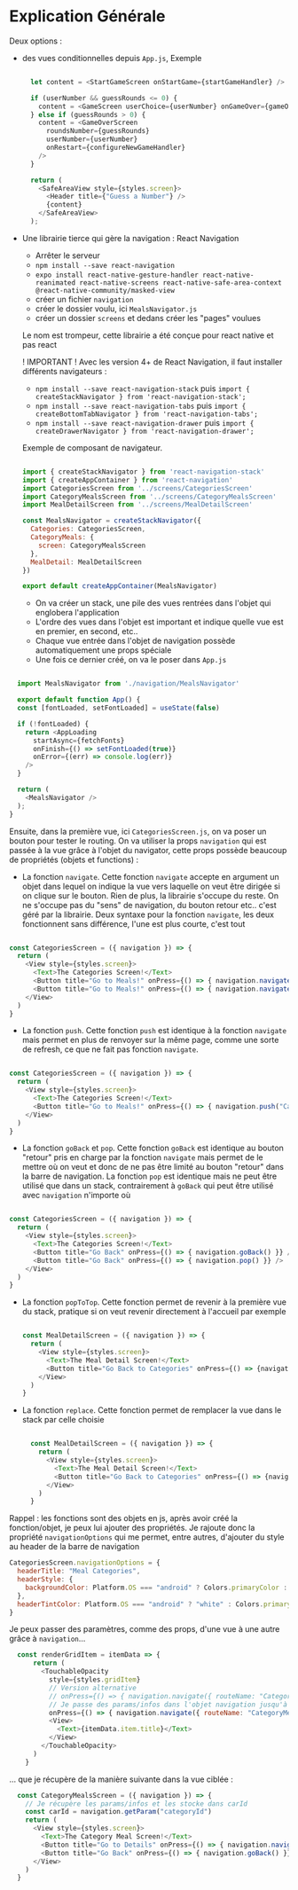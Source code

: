 # Explication Générale

Deux options : 
- des vues conditionnelles depuis `App.js`, 
  Exemple
  ```javascript

    let content = <StartGameScreen onStartGame={startGameHandler} />

    if (userNumber && guessRounds <= 0) {
      content = <GameScreen userChoice={userNumber} onGameOver={gameOverHandler} />
    } else if (guessRounds > 0) {
      content = <GameOverScreen
        roundsNumber={guessRounds}
        userNumber={userNumber}
        onRestart={configureNewGameHandler}
      />
    }

    return (
      <SafeAreaView style={styles.screen}>
        <Header title={"Guess a Number"} />
        {content}
      </SafeAreaView>
    );

  ```

- Une librairie tierce qui gère la navigation : React Navigation
  - Arrêter le serveur 
  - `npm install --save react-navigation` 
  - `expo install react-native-gesture-handler react-native-reanimated react-native-screens react-native-safe-area-context @react-native-community/masked-view`
  - créer un fichier `navigation`
  - créer le dossier voulu, ici `MealsNavigator.js`
  - créer un dossier `screens` et dedans créer les "pages" voulues
  
  Le nom est trompeur, cette librairie a été conçue pour react native et pas react

  ! IMPORTANT !
  Avec les version 4+ de React Navigation, il faut installer différents navigateurs :
    - `npm install --save react-navigation-stack` puis `import { createStackNavigator } from 'react-navigation-stack';`
    - `npm install --save react-navigation-tabs` puis `import { createBottomTabNavigator } from 'react-navigation-tabs';`
    - `npm install --save react-navigation-drawer` puis `import { createDrawerNavigator } from 'react-navigation-drawer';`
  
  Exemple de composant de navigateur. 
  ```javascript

  import { createStackNavigator } from 'react-navigation-stack'
  import { createAppContainer } from 'react-navigation'
  import CategoriesScreen from '../screens/CategoriesScreen'
  import CategoryMealsScreen from '../screens/CategoryMealsScreen'
  import MealDetailScreen from '../screens/MealDetailScreen'

  const MealsNavigator = createStackNavigator({
    Categories: CategoriesScreen,
    CategoryMeals: {
      screen: CategoryMealsScreen
    },
    MealDetail: MealDetailScreen
  })

  export default createAppContainer(MealsNavigator)

  ```
  - On va créer un stack, une pile des vues rentrées dans l'objet qui englobera l'application
  - L'ordre des vues dans l'objet est important et indique quelle vue est en premier, en second, etc..
  - Chaque vue entrée dans l'objet de navigation possède automatiquement une props spéciale
  - Une fois ce dernier créé, on va le poser dans `App.js`


```javascript

  import MealsNavigator from './navigation/MealsNavigator'

  export default function App() {
  const [fontLoaded, setFontLoaded] = useState(false)

  if (!fontLoaded) {
    return <AppLoading
      startAsync={fetchFonts}
      onFinish={() => setFontLoaded(true)}
      onError={(err) => console.log(err)}
    />
  }

  return (
    <MealsNavigator />
  );
}

  ```

Ensuite, dans la première vue, ici `CategoriesScreen.js`, on va poser un bouton pour tester le routing. 
On va utiliser la props `navigation` qui est passée à la vue grâce à l'objet du navigator, cette props possède beaucoup de propriétés (objets et functions) :

- La fonction `navigate`.
Cette fonction `navigate` accepte en argument un objet dans lequel on indique la vue vers laquelle on veut être dirigée si on clique sur le bouton. Rien de plus, la librairie s'occupe du reste. On ne s'occupe pas du "sens" de navigation, du bouton retour etc.. c'est géré par la librairie.
Deux syntaxe pour la fonction `navigate`, les deux fonctionnent sans différence, l'une est plus courte, c'est tout

```javascript

const CategoriesScreen = ({ navigation }) => {
  return (
    <View style={styles.screen}>
      <Text>The Categories Screen!</Text>
      <Button title="Go to Meals!" onPress={() => { navigation.navigate({ routeName: "CategoryMeals" }) }} />
      <Button title="Go to Meals!" onPress={() => { navigation.navigate("CategoryMeals") }} />
    </View>
  )
}

```

- La fonction `push`.
Cette fonction `push` est identique à la fonction `navigate` mais permet en plus de renvoyer sur la même page, comme une sorte de refresh, ce que ne fait pas fonction `navigate`.

```javascript

const CategoriesScreen = ({ navigation }) => {
  return (
    <View style={styles.screen}>
      <Text>The Categories Screen!</Text>
      <Button title="Go to Meals!" onPress={() => { navigation.push("CategoryMeals") }} />
    </View>
  )
}

```

- La fonction `goBack` et `pop`.
  Cette fonction `goBack` est identique au bouton "retour" pris en charge par la fonction `navigate` mais permet de le mettre où on veut et donc de ne pas être limité au bouton "retour" dans la barre de navigation.
  La fonction `pop` est identique mais ne peut être utilisé que dans un stack, contrairement à `goBack` qui peut être utilisé avec `navigation` n'importe où

```javascript

const CategoriesScreen = ({ navigation }) => {
  return (
    <View style={styles.screen}>
      <Text>The Categories Screen!</Text>
      <Button title="Go Back" onPress={() => { navigation.goBack() }} />
      <Button title="Go Back" onPress={() => { navigation.pop() }} />
    </View>
  )
}

```

- La fonction `popToTop`.
  Cette fonction permet de revenir à la première vue du stack, pratique si on veut revenir directement à l'accueil par exemple

  ```javascript

  const MealDetailScreen = ({ navigation }) => {
    return (
      <View style={styles.screen}>
        <Text>The Meal Detail Screen!</Text>
        <Button title="Go Back to Categories" onPress={() => {navigation.popToTop()}} />
      </View>
    )
  }

  ```

- La fonction `replace`.
  Cette fonction permet de remplacer la vue dans le stack par celle choisie

  ```javascript

    const MealDetailScreen = ({ navigation }) => {
      return (
        <View style={styles.screen}>
          <Text>The Meal Detail Screen!</Text>
          <Button title="Go Back to Categories" onPress={() => {navigation.replace("CategoryMeals")}} />
        </View>
      )
    }

  ```


Rappel : les fonctions sont des objets en js, après avoir créé la fonction/objet, je peux lui ajouter des propriétés. Je rajoute donc la propriété `navigationOptions` qui me permet, entre autres, d'ajouter du style au header de la barre de navigation

  ```javascript
  CategoriesScreen.navigationOptions = {
    headerTitle: "Meal Categories",
    headerStyle: {
      backgroundColor: Platform.OS === "android" ? Colors.primaryColor : ""
    },
    headerTintColor: Platform.OS === "android" ? "white" : Colors.primaryColor
  }
  ```


Je peux passer des paramètres, comme des props, d'une vue à une autre grâce à `navigation`...

```javascript
  const renderGridItem = itemData => {
      return (
        <TouchableOpacity
          style={styles.gridItem}
          // Version alternative
          // onPress={() => { navigation.navigate({ routeName: "CategoryMeals", {categoryId: itemData.item.id} }) }}>
          // Je passe des params/infos dans l'objet navigation jusqu'à la vue suivante
          onPress={() => { navigation.navigate({ routeName: "CategoryMeals", params: { categoryId: itemData.item.id } }) }}>
          <View>
            <Text>{itemData.item.title}</Text>
          </View>
        </TouchableOpacity>
      )
    }
```

... que je récupère de la manière suivante dans la vue ciblée :
```javascript
  const CategoryMealsScreen = ({ navigation }) => {
    // Je récupère les params/infos et les stocke dans carId
    const carId = navigation.getParam("categoryId")
    return (
      <View style={styles.screen}>
        <Text>The Category Meal Screen!</Text>
        <Button title="Go to Details" onPress={() => { navigation.navigate("MealDetail") }} />
        <Button title="Go Back" onPress={() => { navigation.goBack() }} />
      </View>
    )
  }
```